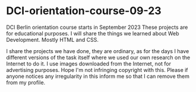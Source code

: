 # DCI-orientation-course-09-23
DCI Berlin orientation course starts in September 2023
These projects are for educational purposes.
I will share the things we learned about Web Development. Mostly HTML and CSS.

I share the projects we have done, they are ordinary, as for the days I have different versions of the task itself where we used our own research on the Internet to do it.
I use images downloaded from the Internet, not for advertising purposes.
Hope I'm not infringing copyright with this.
Please if anyone notices any irregularity in this inform me so that I can remove them from my profile.
